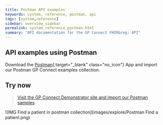```yaml
---
title: Postman API examples
keywords: system, reference, postman, api
tags: [system,reference]
sidebar: overview_sidebar
permalink: system_reference_postman.html
summary: "API documentation for the GP Connect FHIR&reg; API"
---
```


## API examples using Postman ##

Download the [Postman](https://www.getpostman.com/){:target="_blank" class="no_icon"} App and import our Postman GP Connect examples collection.

## Try now ##

> [Visit the GP Connect Demonstrator site and import our Postman samples](https://orange.testlab.nhs.uk/index.html#postman-samples)

![IMG Find a patient in postman collection](images/explore/Postman Find a patient.png)
